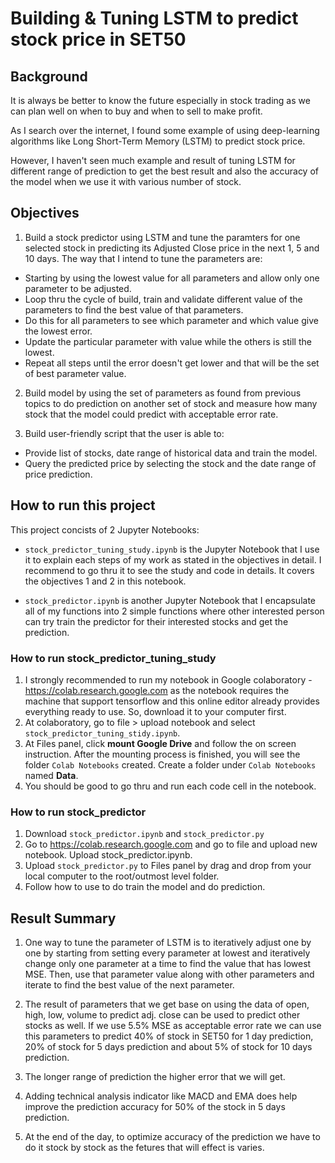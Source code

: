 # Building & Tuning LSTM to predict stock price in SET50
## Background
It is always be better to know the future especially in stock trading as we can plan well on when to buy and when to sell to make profit. 

As I search over the internet, I found some example of using deep-learning algorithms like Long Short-Term Memory (LSTM) to predict stock price. 

However, I haven't seen much example and result of tuning LSTM for different range of prediction to get the best result and also the accuracy of the model when we use it with various number of stock.

## Objectives
1. Build a stock predictor using LSTM and tune the paramters for one selected stock in predicting its Adjusted Close price in the next 1, 5 and 10 days. The way that I intend to tune the parameters are:
  - Starting by using the lowest value for all parameters and allow only one parameter to be adjusted.
  - Loop thru the cycle of build, train and validate different value of the parameters to find the best value of that parameters. 
  - Do this for all parameters to see which parameter and which value give the lowest error.
  - Update the particular parameter with value while the others is still the lowest.
  - Repeat all steps until the error doesn't get lower and that will be the set of best parameter value.

2. Build model by using the set of parameters as found from previous topics to do prediction on another set of stock and measure how many stock that the model could predict with acceptable error rate.

3. Build user-friendly script that the user is able to:
  - Provide list of stocks, date range of historical data and train the model.
  - Query the predicted price by selecting the stock and the date range of price prediction.

## How to run this project
This project concists of 2 Jupyter Notebooks:
- `stock_predictor_tuning_study.ipynb` is the Jupyter Notebook that I use it to explain each steps of my work as stated in the objectives in detail.
I recommend to go thru it to see the study and code in details. It covers the objectives 1 and 2 in this notebook.

- `stock_predictor.ipynb` is another Jupyter Notebook that I encapsulate all of my functions into 2 simple functions where other interested person can try train the predictor for their interested stocks and get the prediction.

### How to run stock_predictor_tuning_study
1. I strongly recommended to run my notebook in Google colaboratory - https://colab.research.google.com as the notebook requires the machine that support tensorflow and this online editor already provides everything ready to use.
So, download it to your computer first.
2. At colaboratory, go to file > upload notebook and select `stock_predictor_tuning_stidy.ipynb`.
3. At Files panel, click **mount Google Drive** and follow the on screen instruction. After the mounting process is finished, you will see the folder `Colab Notebooks` created.
Create a folder under `Colab Notebooks` named **Data**.
4. You should be good to go thru and run each code cell in the notebook.

### How to run stock_predictor
1. Download `stock_predictor.ipynb` and `stock_predictor.py`
2. Go to https://colab.research.google.com and go to file and upload new notebook. Upload stock_predictor.ipynb.
3. Upload `stock_predictor.py` to Files panel by drag and drop from your local computer to the root/outmost level folder.
4. Follow how to use to do train the model and do prediction.

## Result Summary
1. One way to tune the parameter of LSTM is to iteratively adjust one by one by starting from setting every parameter at lowest and iteratively change only one parameter at a time to find the value that has lowest MSE. Then, use that parameter value along with other parameters and iterate to find the best value of the next parameter.

2. The result of parameters that we get base on using the data of open, high, low, volume to predict adj. close can be used to predict other stocks as well. If we use 5.5% MSE as acceptable error rate we can use this parameters to predict 40% of stock in SET50 for 1 day prediction, 20% of stock for 5 days prediction and about 5% of stock for 10 days prediction.

3. The longer range of prediction the higher error that we will get.

4. Adding technical analysis indicator like MACD and EMA does help improve the prediction accuracy for 50% of the stock in 5 days prediction.

5. At the end of the day, to optimize accuracy of the prediction we have to do it stock by stock as the fetures that will effect is varies.
